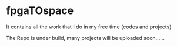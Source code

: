 # fpgaTOspace
 It contains all the work that I do in my free time (codes and projects)

 The Repo is under build, many projects will be uploaded soon......
